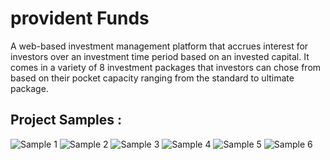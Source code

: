 # provident Funds
A web-based investment management platform that accrues interest for investors over an investment time period based on an invested capital. It comes in a variety of 8 investment packages that investors can chose from based on their pocket capacity ranging from the standard to ultimate package. 

## Project Samples :
<img src="https://github.com/euroadams/euroadams/blob/master/assets/public/work-samples/pf-1.jpg" alt="Sample 1" width="auto" height="auto"/>

<img src="https://github.com/euroadams/euroadams/blob/master/assets/public/work-samples/pf-2.jpg" alt="Sample 2" width="auto" height="auto"/>

<img src="https://github.com/euroadams/euroadams/blob/master/assets/public/work-samples/pf-3.jpg" alt="Sample 3" width="auto" height="auto"/>

<img src="https://github.com/euroadams/euroadams/blob/master/assets/public/work-samples/pf-4.jpg" alt="Sample 4" width="auto" height="auto"/>

<img src="https://github.com/euroadams/euroadams/blob/master/assets/public/work-samples/pf-5.jpg" alt="Sample 5" width="auto" height="auto"/>

<img src="https://github.com/euroadams/euroadams/blob/master/assets/public/work-samples/pf-6.jpg" alt="Sample 6" width="auto" height="auto"/>



